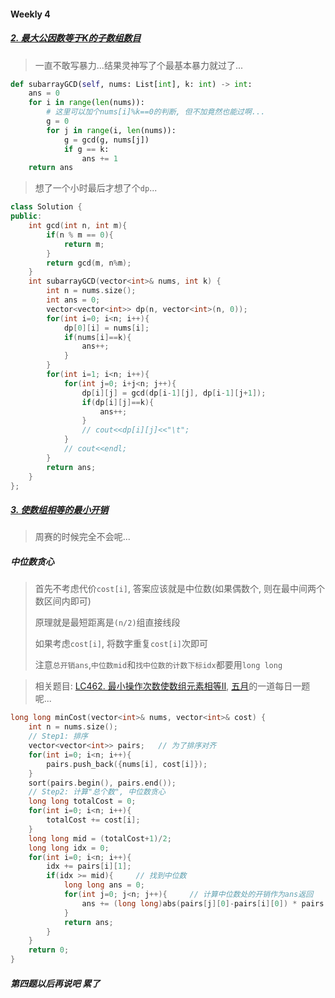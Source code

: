 #### Weekly 4

##### [2. 最大公因数等于K的子数组数目](https://leetcode.cn/problems/number-of-subarrays-with-gcd-equal-to-k/)
> 一直不敢写暴力...结果灵神写了个最基本暴力就过了...

```python
def subarrayGCD(self, nums: List[int], k: int) -> int:
    ans = 0
    for i in range(len(nums)):
        # 这里可以加个nums[i]%k==0的判断, 但不加竟然也能过啊...
        g = 0
        for j in range(i, len(nums)):
            g = gcd(g, nums[j])
            if g == k:
                ans += 1
    return ans
```

> 想了一个小时最后才想了个`dp`...

```CPP
class Solution {
public:
    int gcd(int n, int m){
        if(n % m == 0){
            return m;
        }
        return gcd(m, n%m);
    }
    int subarrayGCD(vector<int>& nums, int k) {
        int n = nums.size();
        int ans = 0;
        vector<vector<int>> dp(n, vector<int>(n, 0));
        for(int i=0; i<n; i++){
            dp[0][i] = nums[i];
            if(nums[i]==k){
                ans++;
            }
        }
        for(int i=1; i<n; i++){
            for(int j=0; i+j<n; j++){
                dp[i][j] = gcd(dp[i-1][j], dp[i-1][j+1]);
                if(dp[i][j]==k){
                    ans++;
                }
                // cout<<dp[i][j]<<"\t";
            }
            // cout<<endl;
        }
        return ans;
    }
};
```

##### [3. 使数组相等的最小开销](https://leetcode.cn/problems/minimum-cost-to-make-array-equal/)

> 周赛的时候完全不会呢...

##### 中位数贪心
> 首先不考虑代价`cost[i]`, 答案应该就是中位数(如果偶数个, 则在最中间两个数区间内即可)
> 
> 原理就是最短距离是`(n/2)`组直接线段
> 
> 如果考虑`cost[i]`, 将数字重复`cost[i]`次即可
> 
> 注意`总开销ans`,`中位数mid`和`找中位数的计数下标idx`都要用`long long`

> 相关题目: [LC462. 最小操作次数使数组元素相等II](/workspace/462.%E6%9C%80%E5%B0%91%E7%A7%BB%E5%8A%A8%E6%AC%A1%E6%95%B0%E4%BD%BF%E6%95%B0%E7%BB%84%E5%85%83%E7%B4%A0%E7%9B%B8%E7%AD%89-ii.cpp), [五月](/record/2022/2022-05.md)的一道每日一题呢...

```CPP
long long minCost(vector<int>& nums, vector<int>& cost) {
    int n = nums.size();
    // Step1: 排序
    vector<vector<int>> pairs;   // 为了排序对齐
    for(int i=0; i<n; i++){
        pairs.push_back({nums[i], cost[i]});
    }
    sort(pairs.begin(), pairs.end());
    // Step2: 计算"总个数", 中位数贪心
    long long totalCost = 0;
    for(int i=0; i<n; i++){
        totalCost += cost[i];
    }
    long long mid = (totalCost+1)/2;
    long long idx = 0;
    for(int i=0; i<n; i++){
        idx += pairs[i][1];
        if(idx >= mid){     // 找到中位数
            long long ans = 0;
            for(int j=0; j<n; j++){     // 计算中位数处的开销作为ans返回
                ans += (long long)abs(pairs[j][0]-pairs[i][0]) * pairs[j][1];
            }
            return ans;
        }
    }
    return 0;
}
```

##### 第四题以后再说吧 累了